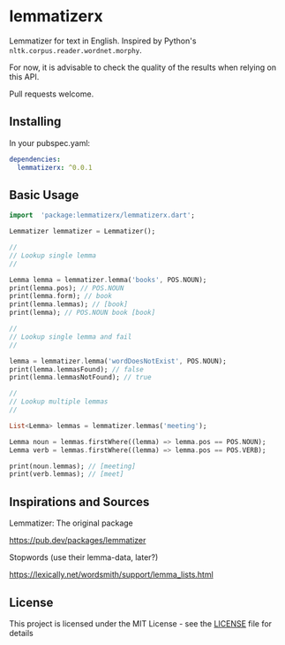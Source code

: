 # lemmatizerx

Lemmatizer for text in English. Inspired by Python's `nltk.corpus.reader.wordnet.morphy`.

For now, it is advisable to check the quality of the results when relying on this API.

Pull requests welcome.

## Installing

In your pubspec.yaml:

```yaml
dependencies:
  lemmatizerx: ^0.0.1
```
## Basic Usage


```dart
import  'package:lemmatizerx/lemmatizerx.dart';

Lemmatizer lemmatizer = Lemmatizer();

//
// Lookup single lemma
//

Lemma lemma = lemmatizer.lemma('books', POS.NOUN);
print(lemma.pos); // POS.NOUN
print(lemma.form); // book
print(lemma.lemmas); // [book]
print(lemma); // POS.NOUN book [book]

//
// Lookup single lemma and fail
//

lemma = lemmatizer.lemma('wordDoesNotExist', POS.NOUN);
print(lemma.lemmasFound); // false
print(lemma.lemmasNotFound); // true

//
// Lookup multiple lemmas
//

List<Lemma> lemmas = lemmatizer.lemmas('meeting');

Lemma noun = lemmas.firstWhere((lemma) => lemma.pos == POS.NOUN);
Lemma verb = lemmas.firstWhere((lemma) => lemma.pos == POS.VERB);

print(noun.lemmas); // [meeting]
print(verb.lemmas); // [meet]
```

## Inspirations and Sources

Lemmatizer: The original package

https://pub.dev/packages/lemmatizer

Stopwords (use their lemma-data, later?)

https://lexically.net/wordsmith/support/lemma_lists.html

## License

This project is licensed under the MIT License - see the [LICENSE](LICENSE) file for details
